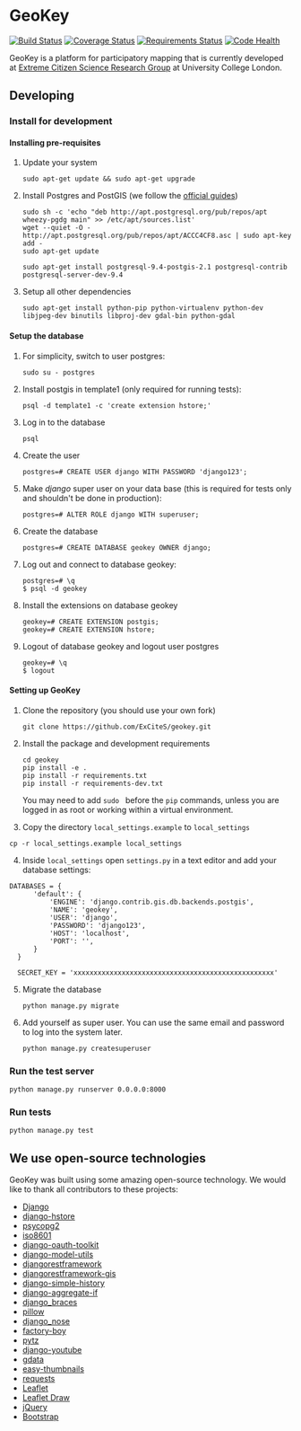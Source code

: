 # GeoKey

[![Build Status](https://travis-ci.org/ExCiteS/geokey.svg?branch=master)](https://travis-ci.org/ExCiteS/geokey) [![Coverage Status](https://coveralls.io/repos/ExCiteS/geokey/badge.png)](https://coveralls.io/r/ExCiteS/geokey) [![Requirements Status](https://requires.io/github/ExCiteS/geokey/requirements.svg?branch=master)](https://requires.io/github/ExCiteS/geokey/requirements/?branch=master) [![Code Health](https://landscape.io/github/ExCiteS/geokey/master/landscape.svg?style=plastic)](https://landscape.io/github/ExCiteS/geokey/master)

GeoKey is a platform for participatory mapping that is currently developed at [Extreme Citizen Science Research Group](http://ucl.ac.uk/excites) at University College London.

## Developing

### Install for development

#### Installing pre-requisites

1. Update your system

    ```
    sudo apt-get update && sudo apt-get upgrade
    ```

2. Install Postgres and PostGIS (we follow the [official guides](http://trac.osgeo.org/postgis/wiki/UsersWikiPostGIS21UbuntuPGSQL93Apt))

    ```
    sudo sh -c 'echo "deb http://apt.postgresql.org/pub/repos/apt wheezy-pgdg main" >> /etc/apt/sources.list'
    wget --quiet -O - http://apt.postgresql.org/pub/repos/apt/ACCC4CF8.asc | sudo apt-key add -
    sudo apt-get update

    sudo apt-get install postgresql-9.4-postgis-2.1 postgresql-contrib postgresql-server-dev-9.4
    ```

3. Setup all other dependencies

    ```
    sudo apt-get install python-pip python-virtualenv python-dev libjpeg-dev binutils libproj-dev gdal-bin python-gdal
    ```

#### Setup the database

1. For simplicity, switch to user postgres:

    ```
    sudo su - postgres
    ```

2. Install postgis in template1 (only required for running tests):

    ```
    psql -d template1 -c 'create extension hstore;'
    ```

3. Log in to the database

    ```
    psql
    ```

4. Create the user

    ```
    postgres=# CREATE USER django WITH PASSWORD 'django123';
    ```

5. Make _django_ super user on your data base (this is required for tests only and shouldn't be done in production):

    ```
    postgres=# ALTER ROLE django WITH superuser;
    ```

6. Create the database

    ```
    postgres=# CREATE DATABASE geokey OWNER django;
    ```
    
7. Log out and connect to database geokey:

    ```
    postgres=# \q
    $ psql -d geokey
    ```

8. Install the extensions on database geokey

    ```
    geokey=# CREATE EXTENSION postgis;
    geokey=# CREATE EXTENSION hstore;
    ```
    
9. Logout of database geokey and logout user postgres

    ```
    geokey=# \q
    $ logout
    ```


#### Setting up GeoKey

1. Clone the repository (you should use your own fork)

    ```
    git clone https://github.com/ExCiteS/geokey.git
    ```

2. Install the package and development requirements

    ```
    cd geokey
    pip install -e .
    pip install -r requirements.txt
    pip install -r requirements-dev.txt
    ```
    
    You may need to add `sudo ` before the `pip` commands, unless you are logged in as root or working within a virtual environment.

3. Copy the directory `local_settings.example` to `local_settings`

  ```
  cp -r local_settings.example local_settings
  ```

4. Inside `local_settings` open `settings.py` in a text editor and add your database settings:

  ```
  DATABASES = {
        'default': {
            'ENGINE': 'django.contrib.gis.db.backends.postgis',
            'NAME': 'geokey',
            'USER': 'django',
            'PASSWORD': 'django123',
            'HOST': 'localhost',
            'PORT': '',
        }
    }

    SECRET_KEY = 'xxxxxxxxxxxxxxxxxxxxxxxxxxxxxxxxxxxxxxxxxxxxxxxxxx'
  ```

5. Migrate the database

    ```
    python manage.py migrate
    ```

6. Add yourself as super user. You can use the same email and password to log into the system later.

    ```
    python manage.py createsuperuser
    ```

### Run the test server

```
python manage.py runserver 0.0.0.0:8000
```

### Run tests

```
python manage.py test
```

## We use open-source technologies

GeoKey was built using some amazing open-source technology. We would like to thank all contributors to these projects:

- [Django](https://www.djangoproject.com/)
- [django-hstore](https://github.com/djangonauts/django-hstore)
- [psycopg2](http://initd.org/psycopg/)
- [iso8601](https://bitbucket.org/micktwomey/pyiso8601)
- [django-oauth-toolkit](https://github.com/evonove/django-oauth-toolkit)
- [django-model-utils](https://github.com/carljm/django-model-utils)
- [djangorestframework](http://www.django-rest-framework.org/)
- [djangorestframework-gis](https://github.com/djangonauts/django-rest-framework-gis)
- [django-simple-history](https://github.com/treyhunner/django-simple-history)
- [django-aggregate-if](https://github.com/henriquebastos/django-aggregate-if)
- [django_braces](https://github.com/brack3t/django-braces)
- [pillow](http://python-pillow.github.io/)
- [django_nose](https://github.com/django-nose/django-nose)
- [factory-boy](http://factoryboy.readthedocs.org/en/latest/)
- [pytz](http://pytz.sourceforge.net/)
- [django-youtube](https://github.com/laplacesdemon/django-youtube)
- [gdata](https://code.google.com/p/gdata-python-client/)
- [easy-thumbnails](https://github.com/SmileyChris/easy-thumbnails)
- [requests](http://docs.python-requests.org/en/latest/)
- [Leaflet](http://leafletjs.com/)
- [Leaflet Draw](https://github.com/Leaflet/Leaflet.draw)
- [jQuery](http://jquery.com/)
- [Bootstrap](http://getbootstrap.com/)
